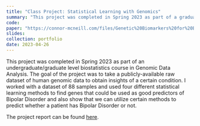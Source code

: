 ```yaml
---
title: "Class Project: Statistical Learning with Genomics"
summary: "This project was completed in Spring 2023 as part of a graduate-level biostatistics course at Ohio State. The goal of the project was to apply and compare four different statistical learning techniques to find genes that could predict whether a patient has a certain medical condition."
code:
paper: "https://connor-mcneill.com/files/Genetic%20Biomarkers%20for%20Bipolar%20Disorder%20Connor.pdf"
slides:
collection: portfolio
date: 2023-04-26
---
```


This project was completed in Spring 2023 as part of an undergraduate/graduate level biostatistics course in Genomic Data Analysis. The goal of the project was to take a publicly-available raw dataset of human genomic data to obtain insights of a certain condition. I worked with a dataset of 88 samples and used four different statistical learning methods to find genes that could be used as good predictors of Bipolar Disorder and also show that we can utilize certain methods to predict whether a patient has Bipolar Disorder or not.

The project report can be found [here](https://connor-mcneill.com/files/Genetic%20Biomarkers%20for%20Bipolar%20Disorder%20Connor.pdf).
